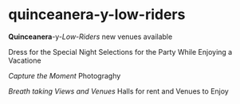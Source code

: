 # quinceanera-y-low-riders
**Quinceanera**-y-_Low-Riders_
new venues available

Dress for the Special Night
Selections for the Party
While Enjoying a Vacatione 

_Capture the Moment_ 
Photograghy

_Breath taking Views and Venues_
Halls for rent and Venues to Enjoy
